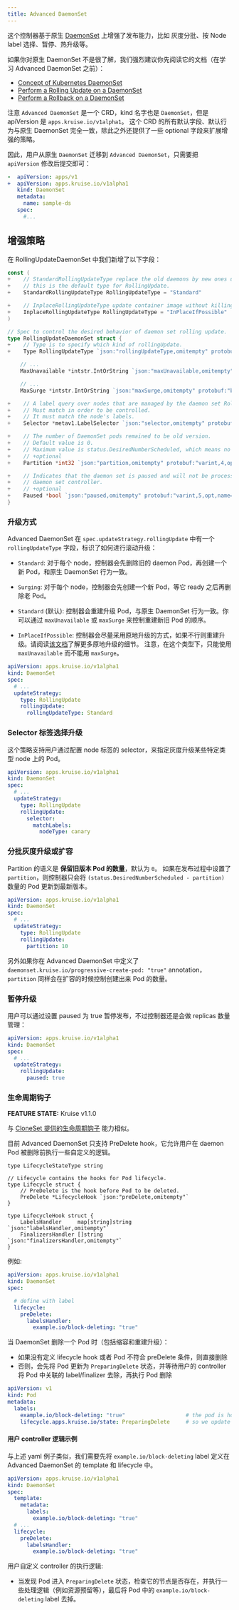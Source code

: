 ```yaml
---
title: Advanced DaemonSet
---
```


这个控制器基于原生 [DaemonSet](https://kubernetes.io/docs/concepts/workloads/controllers/daemonset/) 上增强了发布能力，比如 灰度分批、按 Node label 选择、暂停、热升级等。

如果你对原生 DaemonSet 不是很了解，我们强烈建议你先阅读它的文档（在学习 Advanced DaemonSet 之前）：
- [Concept of Kubernetes DaemonSet](https://kubernetes.io/docs/concepts/workloads/controllers/daemonset/)
- [Perform a Rolling Update on a DaemonSet](https://kubernetes.io/docs/tasks/manage-daemon/update-daemon-set/)
- [Perform a Rollback on a DaemonSet](https://kubernetes.io/docs/tasks/manage-daemon/rollback-daemon-set/)

注意 `Advanced DaemonSet` 是一个 CRD，kind 名字也是 `DaemonSet`，但是 apiVersion 是 `apps.kruise.io/v1alpha1`。
这个 CRD 的所有默认字段、默认行为与原生 DaemonSet 完全一致，除此之外还提供了一些 optional 字段来扩展增强的策略。

因此，用户从原生 `DaemonSet` 迁移到 `Advanced DaemonSet`，只需要把 `apiVersion` 修改后提交即可：

```yaml
-  apiVersion: apps/v1
+  apiVersion: apps.kruise.io/v1alpha1
   kind: DaemonSet
   metadata:
     name: sample-ds
   spec:
     #...
```

## 增强策略

在 RollingUpdateDaemonSet 中我们新增了以下字段：

```go
const (
+    // StandardRollingUpdateType replace the old daemons by new ones using rolling update i.e replace them on each node one after the other.
+    // this is the default type for RollingUpdate.
+    StandardRollingUpdateType RollingUpdateType = "Standard"

+    // InplaceRollingUpdateType update container image without killing the pod if possible.
+    InplaceRollingUpdateType RollingUpdateType = "InPlaceIfPossible"
)

// Spec to control the desired behavior of daemon set rolling update.
type RollingUpdateDaemonSet struct {
+    // Type is to specify which kind of rollingUpdate.
+    Type RollingUpdateType `json:"rollingUpdateType,omitempty" protobuf:"bytes,1,opt,name=rollingUpdateType"`

    // ...
    MaxUnavailable *intstr.IntOrString `json:"maxUnavailable,omitempty" protobuf:"bytes,2,opt,name=maxUnavailable"`

    // ...
    MaxSurge *intstr.IntOrString `json:"maxSurge,omitempty" protobuf:"bytes,7,opt,name=maxSurge"`

+    // A label query over nodes that are managed by the daemon set RollingUpdate.
+    // Must match in order to be controlled.
+    // It must match the node's labels.
+    Selector *metav1.LabelSelector `json:"selector,omitempty" protobuf:"bytes,3,opt,name=selector"`

+    // The number of DaemonSet pods remained to be old version.
+    // Default value is 0.
+    // Maximum value is status.DesiredNumberScheduled, which means no pod will be updated.
+    // +optional
+    Partition *int32 `json:"partition,omitempty" protobuf:"varint,4,opt,name=partition"`

+    // Indicates that the daemon set is paused and will not be processed by the
+    // daemon set controller.
+    // +optional
+    Paused *bool `json:"paused,omitempty" protobuf:"varint,5,opt,name=paused"`
}
```

### 升级方式

Advanced DaemonSet 在 `spec.updateStrategy.rollingUpdate` 中有一个 `rollingUpdateType` 字段，标识了如何进行滚动升级：

- `Standard`: 对于每个 node，控制器会先删除旧的 daemon Pod，再创建一个新 Pod，和原生 DaemonSet 行为一致。
- `Surging`: 对于每个 node，控制器会先创建一个新 Pod，等它 ready 之后再删除老 Pod。

- `Standard` (默认): 控制器会重建升级 Pod，与原生 DaemonSet 行为一致。你可以通过 `maxUnavailable` 或 `maxSurge` 来控制重建新旧 Pod 的顺序。
- `InPlaceIfPossible`: 控制器会尽量采用原地升级的方式，如果不行则重建升级。请阅读[该文档](../core-concepts/inplace-update)了解更多原地升级的细节。
  注意，在这个类型下，只能使用 `maxUnavailable` 而不能用 `maxSurge`。

```yaml
apiVersion: apps.kruise.io/v1alpha1
kind: DaemonSet
spec:
  # ...
  updateStrategy:
    type: RollingUpdate
    rollingUpdate:
      rollingUpdateType: Standard
```

### Selector 标签选择升级

这个策略支持用户通过配置 node 标签的 selector，来指定灰度升级某些特定类型 node 上的 Pod。

```yaml
apiVersion: apps.kruise.io/v1alpha1
kind: DaemonSet
spec:
  # ...
  updateStrategy:
    type: RollingUpdate
    rollingUpdate:
      selector:
        matchLabels:
          nodeType: canary
```

### 分批灰度升级或扩容

Partition 的语义是 **保留旧版本 Pod 的数量**，默认为 `0`。
如果在发布过程中设置了 `partition`，则控制器只会将 `(status.DesiredNumberScheduled - partition)` 数量的 Pod 更新到最新版本。

```yaml
apiVersion: apps.kruise.io/v1alpha1
kind: DaemonSet
spec:
  # ...
  updateStrategy:
    type: RollingUpdate
    rollingUpdate:
      partition: 10
```

另外如果你在 Advanced DaemonSet 中定义了 `daemonset.kruise.io/progressive-create-pod: "true"` annotation，
`partition` 同样会在扩容的时候控制创建出来 Pod 的数量。

<!-- 
### 热升级

MaxSurge 是 DaemonSet pods 最大扩出来超过预期的数量，只有在 `rollingUpdateType=Surging` 的时候会生效。

MaxSurge 可以设置为绝对值或者一个百分比，控制器针对百分比会基于 status.desiredNumberScheduled 做计算并向上取整，默认值为 1。

比如当设置为 30% 时，最多有总数的 30% 的 node 上会同时有 2 个 Pod 在运行。
当新 Pod 变为 available 之后控制器会下线老 Pod，然后开始更新下一个 node，在整个过程中所有正常 Pod 数量不会超过总 node 数量的 130%。

```yaml
apiVersion: apps.kruise.io/v1alpha1
kind: DaemonSet
spec:
  # ...
  updateStrategy:
    rollingUpdate:
      rollingUpdateType: Surging
      maxSurge: 30%
``` -->

### 暂停升级

用户可以通过设置 paused 为 true 暂停发布，不过控制器还是会做 replicas 数量管理：

```yaml
apiVersion: apps.kruise.io/v1alpha1
kind: DaemonSet
spec:
  # ...
  updateStrategy:
    rollingUpdate:
      paused: true
```

### 生命周期钩子

**FEATURE STATE:** Kruise v1.1.0

与 [CloneSet 提供的生命周期钩子](./cloneset#lifecycle-hook) 能力相似。

目前 Advanced DaemonSet 只支持 PreDelete hook，它允许用户在 daemon Pod 被删除前执行一些自定义的逻辑。

```golang
type LifecycleStateType string

// Lifecycle contains the hooks for Pod lifecycle.
type Lifecycle struct {
    // PreDelete is the hook before Pod to be deleted.
    PreDelete *LifecycleHook `json:"preDelete,omitempty"`
}

type LifecycleHook struct {
    LabelsHandler     map[string]string `json:"labelsHandler,omitempty"`
    FinalizersHandler []string          `json:"finalizersHandler,omitempty"`
}
```

例如:

```yaml
apiVersion: apps.kruise.io/v1alpha1
kind: DaemonSet
spec:

  # define with label
  lifecycle:
    preDelete:
      labelsHandler:
        example.io/block-deleting: "true"
```

当 DaemonSet 删除一个 Pod 时（包括缩容和重建升级）：
- 如果没有定义 lifecycle hook 或者 Pod 不符合 preDelete 条件，则直接删除
- 否则，会先将 Pod 更新为 `PreparingDelete` 状态，并等待用户的 controller 将 Pod 中关联的 label/finalizer 去除，再执行 Pod 删除

```yaml
apiVersion: v1
kind: Pod
metadata:
  labels:
    example.io/block-deleting: "true"                   # the pod is hooked by PreDelete hook label
    lifecycle.apps.kruise.io/state: PreparingDelete     # so we update it to `PreparingDelete` state and wait for user controller to do something and remove the label
```

#### 用户 controller 逻辑示例

与上述 yaml 例子类似，我们需要先将 `example.io/block-deleting` label 定义在 Advanced DaemonSet 的 template 和 lifecycle 中。

```yaml
apiVersion: apps.kruise.io/v1alpha1
kind: DaemonSet
spec:
  template:
    metadata:
      labels:
        example.io/block-deleting: "true"
  # ...
  lifecycle:
    preDelete:
      labelsHandler:
        example.io/block-deleting: "true"
```

用户自定义 controller 的执行逻辑:

- 当发现 Pod 进入 `PreparingDelete` 状态，检查它的节点是否存在，并执行一些处理逻辑（例如资源预留等），最后将 Pod 中的 `example.io/block-deleting` label 去掉。
